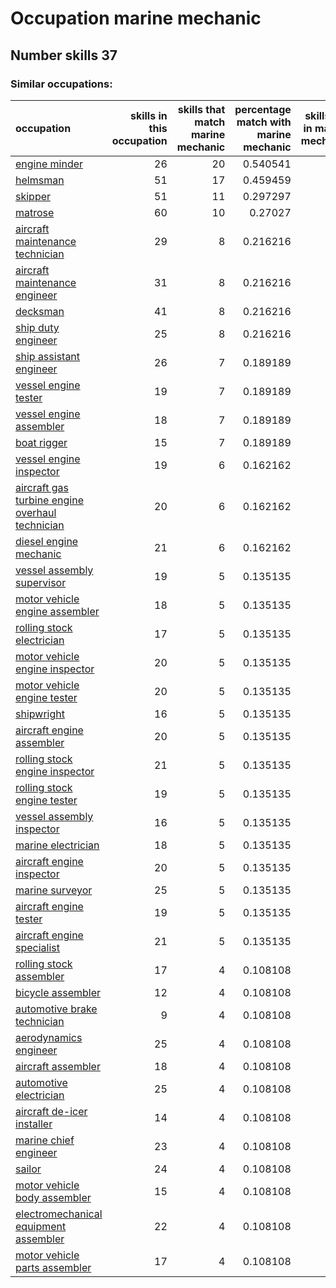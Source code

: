 # Occupation marine mechanic
## Number skills 37
### Similar occupations:
| occupation                                                                                            |   skills in this occupation |   skills that match marine mechanic |   percentage match with marine mechanic |   skills not in marine mechanic |
|:------------------------------------------------------------------------------------------------------|----------------------------:|------------------------------------:|----------------------------------------:|--------------------------------:|
| [engine minder](engine_minder.md)                                                                     |                          26 |                                  20 |                                0.540541 |                               6 |
| [helmsman](helmsman.md)                                                                               |                          51 |                                  17 |                                0.459459 |                              34 |
| [skipper](skipper.md)                                                                                 |                          51 |                                  11 |                                0.297297 |                              40 |
| [matrose](matrose.md)                                                                                 |                          60 |                                  10 |                                0.27027  |                              50 |
| [aircraft maintenance technician](aircraft_maintenance_technician.md)                                 |                          29 |                                   8 |                                0.216216 |                              21 |
| [aircraft maintenance engineer](aircraft_maintenance_engineer.md)                                     |                          31 |                                   8 |                                0.216216 |                              23 |
| [decksman](decksman.md)                                                                               |                          41 |                                   8 |                                0.216216 |                              33 |
| [ship duty engineer](ship_duty_engineer.md)                                                           |                          25 |                                   8 |                                0.216216 |                              17 |
| [ship assistant engineer](ship_assistant_engineer.md)                                                 |                          26 |                                   7 |                                0.189189 |                              19 |
| [vessel engine tester](vessel_engine_tester.md)                                                       |                          19 |                                   7 |                                0.189189 |                              12 |
| [vessel engine assembler](vessel_engine_assembler.md)                                                 |                          18 |                                   7 |                                0.189189 |                              11 |
| [boat rigger](boat_rigger.md)                                                                         |                          15 |                                   7 |                                0.189189 |                               8 |
| [vessel engine inspector](vessel_engine_inspector.md)                                                 |                          19 |                                   6 |                                0.162162 |                              13 |
| [aircraft gas turbine engine overhaul technician](aircraft_gas_turbine_engine_overhaul_technician.md) |                          20 |                                   6 |                                0.162162 |                              14 |
| [diesel engine mechanic](diesel_engine_mechanic.md)                                                   |                          21 |                                   6 |                                0.162162 |                              15 |
| [vessel assembly supervisor](vessel_assembly_supervisor.md)                                           |                          19 |                                   5 |                                0.135135 |                              14 |
| [motor vehicle engine assembler](motor_vehicle_engine_assembler.md)                                   |                          18 |                                   5 |                                0.135135 |                              13 |
| [rolling stock electrician](rolling_stock_electrician.md)                                             |                          17 |                                   5 |                                0.135135 |                              12 |
| [motor vehicle engine inspector](motor_vehicle_engine_inspector.md)                                   |                          20 |                                   5 |                                0.135135 |                              15 |
| [motor vehicle engine tester](motor_vehicle_engine_tester.md)                                         |                          20 |                                   5 |                                0.135135 |                              15 |
| [shipwright](shipwright.md)                                                                           |                          16 |                                   5 |                                0.135135 |                              11 |
| [aircraft engine assembler](aircraft_engine_assembler.md)                                             |                          20 |                                   5 |                                0.135135 |                              15 |
| [rolling stock engine inspector](rolling_stock_engine_inspector.md)                                   |                          21 |                                   5 |                                0.135135 |                              16 |
| [rolling stock engine tester](rolling_stock_engine_tester.md)                                         |                          19 |                                   5 |                                0.135135 |                              14 |
| [vessel assembly inspector](vessel_assembly_inspector.md)                                             |                          16 |                                   5 |                                0.135135 |                              11 |
| [marine electrician](marine_electrician.md)                                                           |                          18 |                                   5 |                                0.135135 |                              13 |
| [aircraft engine inspector](aircraft_engine_inspector.md)                                             |                          20 |                                   5 |                                0.135135 |                              15 |
| [marine surveyor](marine_surveyor.md)                                                                 |                          25 |                                   5 |                                0.135135 |                              20 |
| [aircraft engine tester](aircraft_engine_tester.md)                                                   |                          19 |                                   5 |                                0.135135 |                              14 |
| [aircraft engine specialist](aircraft_engine_specialist.md)                                           |                          21 |                                   5 |                                0.135135 |                              16 |
| [rolling stock assembler](rolling_stock_assembler.md)                                                 |                          17 |                                   4 |                                0.108108 |                              13 |
| [bicycle assembler](bicycle_assembler.md)                                                             |                          12 |                                   4 |                                0.108108 |                               8 |
| [automotive brake technician](automotive_brake_technician.md)                                         |                           9 |                                   4 |                                0.108108 |                               5 |
| [aerodynamics engineer](aerodynamics_engineer.md)                                                     |                          25 |                                   4 |                                0.108108 |                              21 |
| [aircraft assembler](aircraft_assembler.md)                                                           |                          18 |                                   4 |                                0.108108 |                              14 |
| [automotive electrician](automotive_electrician.md)                                                   |                          25 |                                   4 |                                0.108108 |                              21 |
| [aircraft de-icer installer](aircraft_de-icer_installer.md)                                           |                          14 |                                   4 |                                0.108108 |                              10 |
| [marine chief engineer](marine_chief_engineer.md)                                                     |                          23 |                                   4 |                                0.108108 |                              19 |
| [sailor](sailor.md)                                                                                   |                          24 |                                   4 |                                0.108108 |                              20 |
| [motor vehicle body assembler](motor_vehicle_body_assembler.md)                                       |                          15 |                                   4 |                                0.108108 |                              11 |
| [electromechanical equipment assembler](electromechanical_equipment_assembler.md)                     |                          22 |                                   4 |                                0.108108 |                              18 |
| [motor vehicle parts assembler](motor_vehicle_parts_assembler.md)                                     |                          17 |                                   4 |                                0.108108 |                              13 |
